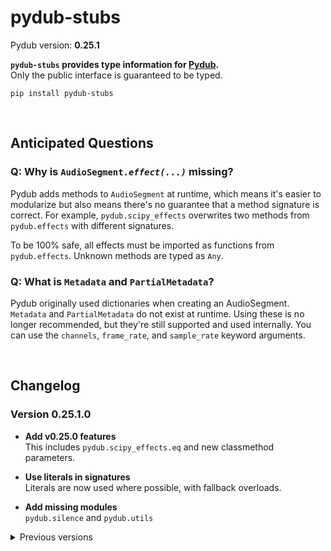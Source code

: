 # pydub-stubs

Pydub version: **0.25.1**

**`pydub-stubs` provides type information for [Pydub].**<br>
Only the public interface is guaranteed to be typed.

[Pydub]: https://github.com/jiaaro/pydub

```
pip install pydub-stubs
```

<br>

## Anticipated Questions

### Q: Why is <code>AudioSegment.<i>effect(...)</i></code> missing?

Pydub adds methods to `AudioSegment` at runtime, which means it's
easier to modularize but also means there's no guarantee that a
method signature is correct. For example, `pydub.scipy_effects` overwrites two methods from `pydub.effects` with different signatures.

To be 100% safe, all effects must be imported as functions from
`pydub.effects`. Unknown methods are typed as `Any`.

### Q: What is `Metadata` and `PartialMetadata`?

Pydub originally used dictionaries when creating an AudioSegment.
`Metadata` and `PartialMetadata` do not exist at runtime. Using these
is no longer recommended, but they're still supported and used
internally. You can use the `channels`, `frame_rate`, and
`sample_rate` keyword arguments.

<br>

## Changelog

### Version 0.25.1.0

* **Add v0.25.0 features**<br>
  This includes `pydub.scipy_effects.eq` and new classmethod
  parameters.

* **Use literals in signatures**<br>
  Literals are now used where possible, with fallback overloads.

* **Add missing modules**<br>
  `pydub.silence` and `pydub.utils`

<details>
<summary>Previous versions</summary>

### Version 0.24.1.9

* **Add undocumented parameter of `AudioSegment.from_file`**<br>
  `read_ahead_limit` is absent from the documentation but is a
  supported keyword argument.

### Version 0.24.1.8

* **Export other modules**<br>
  Adds exports for effects, exceptions, generators, playback, and
  scipy_effects

### Version 0.24.1.7

* **Add `AudioSegment._spawn` (again)**<br>
  This was accidentally removed in an earlier version.

* **Improve `pydub.effects.invert_phase`**<br>
  This is technically less accurate as `(0, 0)` is equivalent
  to `(0, 1)`.

### Version 0.24.1.6

* **Remove testing symbols from `pydub.audio_segment`**<br>

### Version 0.24.1.5

* **Fix `AudioSegment.export`**<br>
  First param is named `out_f` and isn't required.

### Version 0.24.1.4

* **Improved signature of `AudioSegment.from_file`**<br>
  The keyword arguments for raw/PCM audio don't require `format` to
  be set to either `raw` or `pcm`.

* **Fix package exports**<br>
  Exports `AudioSegment` from `__init__.py`.

### Version 0.24.1.3

* **Fixed overloads of `AudioSegment.fade`**<br>
  Exactly two of `start`, `end`, and `duration` must be given.

### Version 0.24.1.2

* **Improved `AudioSegment.fade`**<br>
  Changed to use overloads to prevent invalid method calls.

* **Improved `AudioSegment.from_mono_audiosegments`**<br>
  Use a positional-only parameter to ensure there's at least 1
  argument.

### Version 0.24.1.1

* **Fixed `AudioSegment.__init__`**<br>
  Use overloads to model correct parameters.

* **Fixed `AudioSegment._spawn`**<br>
  Parameter `overrides` accepts a partial dictionary.

* **Fixed `pydub.scipy_effects.high_pass_filter`**<br>
  Parameter `order` should be `int`, not `float`.

### Version 0.24.1.0

Released

</details>
